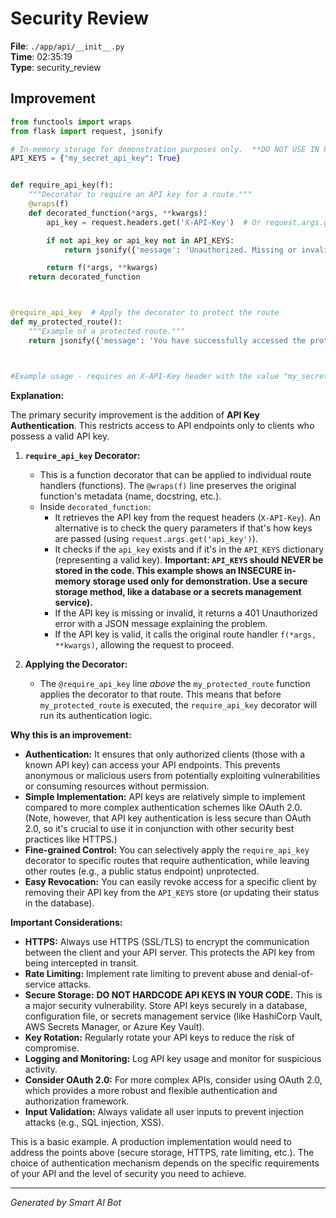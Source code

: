 # Security Review

**File**: `./app/api/__init__.py`  
**Time**: 02:35:19  
**Type**: security_review

## Improvement

```python
from functools import wraps
from flask import request, jsonify

# In-memory storage for demonstration purposes only.  **DO NOT USE IN PRODUCTION.**
API_KEYS = {"my_secret_api_key": True}


def require_api_key(f):
    """Decorator to require an API key for a route."""
    @wraps(f)
    def decorated_function(*args, **kwargs):
        api_key = request.headers.get('X-API-Key')  # Or request.args.get('api_key') if using query parameters

        if not api_key or api_key not in API_KEYS:
            return jsonify({'message': 'Unauthorized. Missing or invalid API key.'}), 401

        return f(*args, **kwargs)
    return decorated_function



@require_api_key  # Apply the decorator to protect the route
def my_protected_route():
    """Example of a protected route."""
    return jsonify({'message': 'You have successfully accessed the protected route!'})



#Example usage - requires an X-API-Key header with the value "my_secret_api_key"
```

**Explanation:**

The primary security improvement is the addition of **API Key Authentication**.  This restricts access to API endpoints only to clients who possess a valid API key.

1. **`require_api_key` Decorator:**
   - This is a function decorator that can be applied to individual route handlers (functions).  The `@wraps(f)` line preserves the original function's metadata (name, docstring, etc.).
   - Inside `decorated_function`:
     - It retrieves the API key from the request headers (`X-API-Key`).  An alternative is to check the query parameters if that's how keys are passed (using `request.args.get('api_key')`).
     - It checks if the `api_key` exists and if it's in the `API_KEYS` dictionary (representing a valid key).  **Important:  `API_KEYS` should NEVER be stored in the code. This example shows an INSECURE in-memory storage used only for demonstration. Use a secure storage method, like a database or a secrets management service).**
     - If the API key is missing or invalid, it returns a 401 Unauthorized error with a JSON message explaining the problem.
     - If the API key is valid, it calls the original route handler `f(*args, **kwargs)`, allowing the request to proceed.

2. **Applying the Decorator:**
   - The `@require_api_key` line *above* the `my_protected_route` function applies the decorator to that route.  This means that before `my_protected_route` is executed, the `require_api_key` decorator will run its authentication logic.

**Why this is an improvement:**

- **Authentication:**  It ensures that only authorized clients (those with a known API key) can access your API endpoints.  This prevents anonymous or malicious users from potentially exploiting vulnerabilities or consuming resources without permission.
- **Simple Implementation:**  API keys are relatively simple to implement compared to more complex authentication schemes like OAuth 2.0.  (Note, however, that API key authentication is less secure than OAuth 2.0, so it's crucial to use it in conjunction with other security best practices like HTTPS.)
- **Fine-grained Control:**  You can selectively apply the `require_api_key` decorator to specific routes that require authentication, while leaving other routes (e.g., a public status endpoint) unprotected.
- **Easy Revocation:**  You can easily revoke access for a specific client by removing their API key from the `API_KEYS` store (or updating their status in the database).

**Important Considerations:**

* **HTTPS:**  Always use HTTPS (SSL/TLS) to encrypt the communication between the client and your API server.  This protects the API key from being intercepted in transit.
* **Rate Limiting:**  Implement rate limiting to prevent abuse and denial-of-service attacks.
* **Secure Storage:**  **DO NOT HARDCODE API KEYS IN YOUR CODE.**  This is a major security vulnerability. Store API keys securely in a database, configuration file, or secrets management service (like HashiCorp Vault, AWS Secrets Manager, or Azure Key Vault).
* **Key Rotation:**  Regularly rotate your API keys to reduce the risk of compromise.
* **Logging and Monitoring:**  Log API key usage and monitor for suspicious activity.
* **Consider OAuth 2.0:** For more complex APIs, consider using OAuth 2.0, which provides a more robust and flexible authentication and authorization framework.
* **Input Validation:**  Always validate all user inputs to prevent injection attacks (e.g., SQL injection, XSS).

This is a basic example.  A production implementation would need to address the points above (secure storage, HTTPS, rate limiting, etc.).  The choice of authentication mechanism depends on the specific requirements of your API and the level of security you need to achieve.

---
*Generated by Smart AI Bot*
